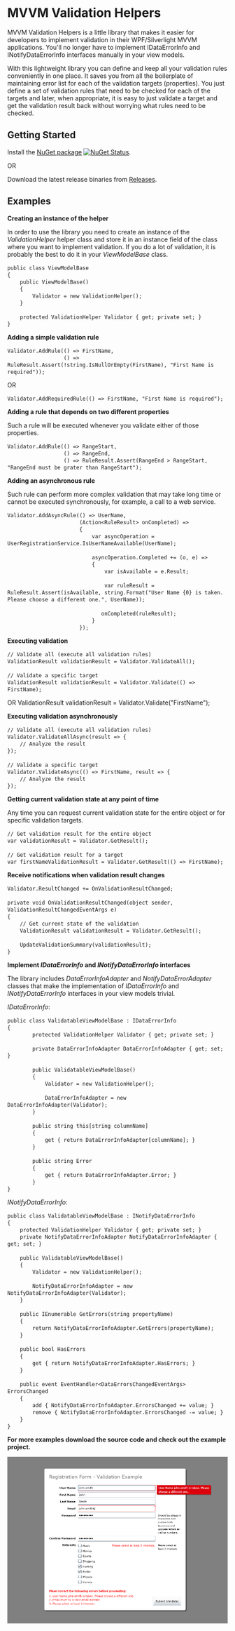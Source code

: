 # MVVM Validation Helpers
MVVM Validation Helpers is a little library that makes it easier for developers to implement validation in their WPF/Silverlight MVVM applications. You'll no longer have to implement IDataErrorInfo and INotifyDataErrorInfo interfaces manually in your view models. 

With this lightweight library you can define and keep all your validation rules conveniently in one place. It saves you from all the boilerplate of maintaining error list for each of the validation targets (properties). You just define a set of validation rules that need to be checked for each of the targets and later, when appropriate, it is easy to just validate a target and get the validation result back without worrying what rules need to be checked.

## Getting Started
Install the [NuGet package](https://www.nuget.org/packages/MvvmValidation) [![NuGet Status](https://img.shields.io/nuget/v/MvvmValidation.svg?style=flat)](https://www.nuget.org/packages/MvvmValidation).

OR 

Download the latest release binaries from [Releases](https://github.com/pglazkov/MvvmValidation/releases). 

## Examples
**Creating an instance of the helper**

In order to use the library you need to create an instance of the _ValidationHelper_ helper class and store it in an instance field of the class where you want to implement validation. 
If you do a lot of validation, it is probably the best to do it in your _ViewModelBase_ class.

    public class ViewModelBase
    {
        public ViewModelBase()
        {
            Validator = new ValidationHelper();
        }

        protected ValidationHelper Validator { get; private set; }
    }
    
**Adding a simple validation rule**

    Validator.AddRule(() => FirstName,
                      () => RuleResult.Assert(!string.IsNullOrEmpty(FirstName), "First Name is required"));

OR

    Validator.AddRequiredRule(() => FirstName, "First Name is required");

**Adding a rule that depends on two different properties**

Such a rule will be executed whenever you validate either of those properties.

    Validator.AddRule(() => RangeStart,
                      () => RangeEnd,
                      () => RuleResult.Assert(RangeEnd > RangeStart, "RangeEnd must be grater than RangeStart");

**Adding an asynchronous rule**

Such rule can perform more complex validation that may take long time or cannot be executed synchronously, for example, a call to a web service.

    Validator.AddAsyncRule(() => UserName,
                           (Action<RuleResult> onCompleted) =>
                           {
                               var asyncOperation = UserRegistrationService.IsUserNameAvailable(UserName);

                               asyncOperation.Completed += (o, e) => 
                               {
                                   var isAvailable = e.Result;

                                   var ruleResult = RuleResult.Assert(isAvailable, string.Format("User Name {0} is taken. Please choose a different one.", UserName));

                                  onCompleted(ruleResult);
                               }
                           });

**Executing validation**

    // Validate all (execute all validation rules)
    ValidationResult validationResult = Validator.ValidateAll();

    // Validate a specific target
    ValidationResult validationResult = Validator.Validate(() => FirstName);

OR
    ValidationResult validationResult = Validator.Validate("FirstName");

**Executing validation asynchronously**

    // Validate all (execute all validation rules)
    Validator.ValidateAllAsync(result => {
        // Analyze the result
    });

    // Validate a specific target
    Validator.ValidateAsync(() => FirstName, result => {
        // Analyze the result
    });

**Getting current validation state at any point of time**

Any time you can request current validation state for the entire object or for specific validation targets.

    // Get validation result for the entire object
    var validationResult = Validator.GetResult();

    // Get validation result for a target
    var firstNameValidationResult = Validator.GetResult(() => FirstName);

**Receive notifications when validation result changes**

    Validator.ResultChanged += OnValidationResultChanged;

    private void OnValidationResultChanged(object sender, ValidationResultChangedEventArgs e)
    {
        // Get current state of the validation
        ValidationResult validationResult = Validator.GetResult();

        UpdateValidationSummary(validationResult);
    }

**Implement _IDataErrorInfo_ and _INotifyDataErrorInfo_ interfaces**

The library includes _DataErrorInfoAdapter_ and _NotifyDataErrorAdapter_ classes that make the implementation of _IDataErrorInfo_ and _INotifyDataErrorInfo_ interfaces in your view models trivial.

_IDataErrorInfo_:

    public class ValidatableViewModelBase : IDataErrorInfo
    {
            protected ValidationHelper Validator { get; private set; }

            private DataErrorInfoAdapter DataErrorInfoAdapter { get; set; }

            public ValidatableViewModelBase()
            {
                Validator = new ValidationHelper();

                DataErrorInfoAdapter = new DataErrorInfoAdapter(Validator);
            }

            public string this[string columnName]
            {
                get { return DataErrorInfoAdapter[columnName]; }
            }

            public string Error
            {
                get { return DataErrorInfoAdapter.Error; }
            }
    }

_INotifyDataErrorInfo_:

    public class ValidatableViewModelBase : INotifyDataErrorInfo
    {
        protected ValidationHelper Validator { get; private set; }
        private NotifyDataErrorInfoAdapter NotifyDataErrorInfoAdapter { get; set; }

        public ValidatableViewModelBase()
        {
            Validator = new ValidationHelper();

            NotifyDataErrorInfoAdapter = new NotifyDataErrorInfoAdapter(Validator);
        }

        public IEnumerable GetErrors(string propertyName)
        {
            return NotifyDataErrorInfoAdapter.GetErrors(propertyName);
        }

        public bool HasErrors
        {
            get { return NotifyDataErrorInfoAdapter.HasErrors; }
        }

        public event EventHandler<DataErrorsChangedEventArgs> ErrorsChanged
        {
            add { NotifyDataErrorInfoAdapter.ErrorsChanged += value; }
            remove { NotifyDataErrorInfoAdapter.ErrorsChanged -= value; }
        }
    }


**For more examples download the source code and check out the example project.**

![Sample UI Screenshot](/Examples/screenshot.png)

